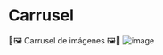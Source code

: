 # Carrusel
🌟🖼️ Carrusel de imágenes 🖼️🌟
![image](https://github.com/Bruno-Ivan/Carrusel/assets/126531075/bfad5a4d-6bf7-4cf1-a482-2d6ece1256e9)



